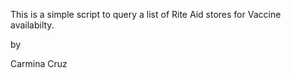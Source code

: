 This is a simple script to query a list of Rite Aid stores for Vaccine availabilty.  

by

Carmina Cruz